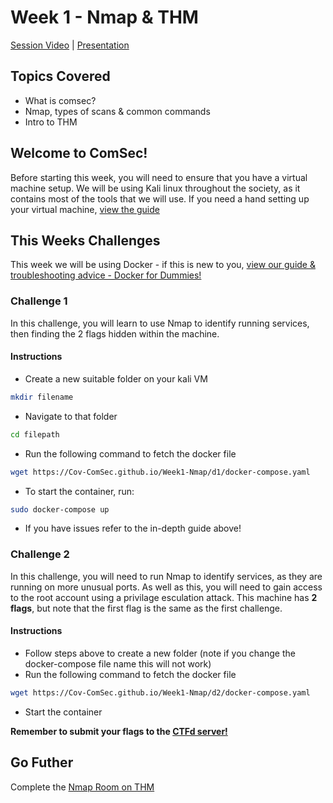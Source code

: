 # Week 1 - Nmap & THM
[Session Video](https://www.twitch.tv/videos/772154140) | [Presentation](/1-Nmap.pdf)

## Topics Covered
- What is comsec?
- Nmap, types of scans & common commands
- Intro to THM

## Welcome to ComSec!
Before starting this week, you will need to ensure that you have a virtual machine setup. We will be using Kali linux throughout the society, as it contains most of the tools that we will use. If you need a hand setting up your virtual machine, [view the guide](/vmSetup.pdf)

## This Weeks Challenges
This week we will be using Docker - if this is new to you, [view our guide & troubleshooting advice - Docker for Dummies!](/DockerforDummies.pdf)
### Challenge 1
In this challenge, you will learn to use Nmap to identify running services, then finding the 2 flags hidden within the machine.
#### Instructions
- Create a new suitable folder on your kali VM 
```bash 
mkdir filename
```
- Navigate to that folder 
```bash
cd filepath
```
- Run the following command to fetch the docker file 
```bash
wget https://Cov-ComSec.github.io/Week1-Nmap/d1/docker-compose.yaml
```
- To start the container, run:
```bash
sudo docker-compose up
```
- If you have issues refer to the in-depth guide above!
### Challenge 2
In this challenge, you will need to run Nmap to identify services, as they are running on more unusual ports. As well as this, you will need to gain access to the root account using a privilage esculation attack. This machine has **2 flags**, but note that the first flag is the same as the first challenge.
#### Instructions
- Follow steps above to create a new folder (note if you change the docker-compose file name this will not work)
- Run the following command to fetch the docker file 
```bash
wget https://Cov-ComSec.github.io/Week1-Nmap/d2/docker-compose.yaml
```
- Start the container

**Remember to submit your flags to the [CTFd server!](https://cueh-comsec.ctfd.io/)**

## Go Futher
Complete the [Nmap Room on THM](https://tryhackme.com/room/rpnmap)